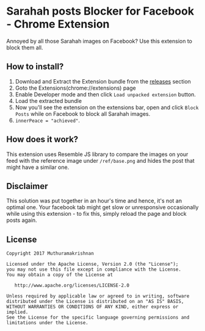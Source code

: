 # Sarahah posts Blocker for Facebook - Chrome Extension

Annoyed by all those Sarahah images on Facebook? Use this extension to block them all. 

## How to install?
1) Download and Extract the Extension bundle from the [releases](https://github.com/siriscac/sarahah_blocker_fb/releases) section
2) Goto the Extensions(chrome://extensions) page
3) Enable Developer mode and then click `Load unpacked extension` button.
4) Load the extracted bundle
5) Now you'll see the extension on the extensions bar, open and click `Block Posts` while on Facebook to block all Sarahah images.
6) `innerPeace = "achieved"`.

## How does it work?
This extension uses Resemble JS library to compare the images on your feed with the reference image under `/ref/base.png` and hides the post that might have a similar one.

## Disclaimer
This solution was put together in an hour's time and hence, it's not an optimal one. Your facebook tab might get slow or  unresponsive occasionally while using this extension - to fix this, simply reload the page and block posts again.

## License

    Copyright 2017 Muthuramakrishnan

    Licensed under the Apache License, Version 2.0 (the "License");
    you may not use this file except in compliance with the License.
    You may obtain a copy of the License at

       http://www.apache.org/licenses/LICENSE-2.0

    Unless required by applicable law or agreed to in writing, software
    distributed under the License is distributed on an "AS IS" BASIS,
    WITHOUT WARRANTIES OR CONDITIONS OF ANY KIND, either express or implied.
    See the License for the specific language governing permissions and
    limitations under the License.
